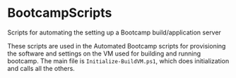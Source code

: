 # BootcampScripts
Scripts for automating the setting up a Bootcamp build/application server

These scripts are used in the Automated Bootcamp scripts for provisioning the software and settings on the VM used for building and running bootcamp.  The main file is `Initialize-BuildVM.ps1`, which does initialization and calls all the others.
